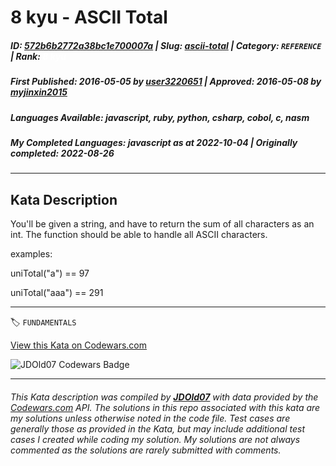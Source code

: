 # 8 kyu - ASCII Total

##### **ID**: [572b6b2772a38bc1e700007a](https://www.codewars.com/kata/572b6b2772a38bc1e700007a) | **Slug**: [ascii-total](https://www.codewars.com/kata/572b6b2772a38bc1e700007a) | **Category**: `REFERENCE` | **Rank**: <span style="color:white">8 kyu</span>

##### **First Published**: 2016-05-05 ***by*** [user3220651](https://www.codewars.com/users/user3220651) | **Approved**: 2016-05-08 ***by*** [myjinxin2015](https://www.codewars.com/users/myjinxin2015)

##### **Languages Available**: javascript, ruby, python, csharp, cobol, c, nasm

##### **My Completed Languages**: javascript ***as at*** 2022-10-04 | **Originally completed**: 2022-08-26

---

## Kata Description


You'll be given a string, and have to return the sum of all characters as an int. The function should be able to handle all ASCII characters.



examples:



uniTotal("a") == 97

uniTotal("aaa") == 291

---


🏷 `FUNDAMENTALS`


[View this Kata on Codewars.com](https://www.codewars.com/kata/572b6b2772a38bc1e700007a)

![](https://www.codewars.com/users/jdold07/badges/large "JDOld07 Codewars Badge")

---

###### *This Kata description was compiled by [**JDOld07**](https://tpstech.dev) with data provided by the [Codewars.com](https://www.codewars.com) API.  The solutions in this repo associated with this kata are my solutions unless otherwise noted in the code file.  Test cases are generally those as provided in the Kata, but may include additional test cases I created while coding my solution.  My solutions are not always commented as the solutions are rarely submitted with comments.*
